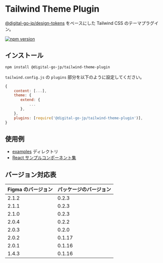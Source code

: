 # Tailwind Theme Plugin

[@digital-go-jp/design-tokens](https://www.npmjs.com/package/@digital-go-jp/design-tokens) をベースにした Tailwind CSS のテーマプラグイン。

[![npm version](https://badge.fury.io/js/@digital-go-jp%2Ftailwind-theme-plugin.svg)](https://badge.fury.io/js/@digital-go-jp%2Ftailwind-theme-plugin)

## インストール

```sh
npm install @digital-go-jp/tailwind-theme-plugin
```

`tailwind.config.js` の `plugins` 部分を以下のように設定してください。

```js
{
    content: [...],
    theme: {
       extend: {
           ...
       },
    },
    plugins: [require('@digital-go-jp/tailwind-theme-plugin')],
}
```

## 使用例

- [examples](./examples/) ディレクトリ
- [React サンプルコンポーネント集](https://github.com/digital-go-jp/design-system-example-components)

## バージョン対応表

| Figma のバージョン | パッケージのバージョン |
| ------------------ | ---------------- |
| 2.1.2              | 0.2.3            |
| 2.1.1              | 0.2.3            |
| 2.1.0              | 0.2.3            |
| 2.0.4              | 0.2.2            |
| 2.0.3              | 0.2.0            |
| 2.0.2              | 0.1.17           |
| 2.0.1              | 0.1.16           |
| 1.4.3              | 0.1.16           |

